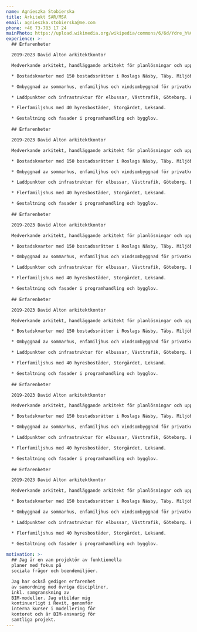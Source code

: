 ```yaml
---
name: Agnieszka Stobierska
title: Arkitekt SAR/MSA
email: agnieszka.stobierska@me.com
phone: +46 73-783 17 24
mainPhoto: https://upload.wikimedia.org/wikipedia/commons/6/6d/Ydre_h%C3%A4radsdr%C3%A4kt_man.jpg
experience: >-
  ## Erfarenheter

  2019-2023 David Alton arkitektkontor

  Medverkande arkitekt, handläggande arkitekt för planlösningar och uppställningar, gruppsamordning, BIM-ansvarig för kontoret och samtliga konsulter.

  * Bostadskvarter med 150 bostadssrätter i Roslags Näsby, Täby. Miljöbyggnad silver. Programhandling, bygglov och bygghandling.

  * Ombyggnad av sommarhus, enfamiljhus och vindsombyggnad för privatkunder.

  * Laddpunkter och infrastruktur för elbussar, Västtrafik, Göteborg. Bygglov.

  * Flerfamiljshus med 40 hyresbostäder, Storgärdet, Leksand.

  * Gestaltning och fasader i programhandling och bygglov.
  
  ## Erfarenheter

  2019-2023 David Alton arkitektkontor

  Medverkande arkitekt, handläggande arkitekt för planlösningar och uppställningar, gruppsamordning, BIM-ansvarig för kontoret och samtliga konsulter.

  * Bostadskvarter med 150 bostadssrätter i Roslags Näsby, Täby. Miljöbyggnad silver. Programhandling, bygglov och bygghandling.

  * Ombyggnad av sommarhus, enfamiljhus och vindsombyggnad för privatkunder.

  * Laddpunkter och infrastruktur för elbussar, Västtrafik, Göteborg. Bygglov.

  * Flerfamiljshus med 40 hyresbostäder, Storgärdet, Leksand.

  * Gestaltning och fasader i programhandling och bygglov.
  
  ## Erfarenheter

  2019-2023 David Alton arkitektkontor

  Medverkande arkitekt, handläggande arkitekt för planlösningar och uppställningar, gruppsamordning, BIM-ansvarig för kontoret och samtliga konsulter.

  * Bostadskvarter med 150 bostadssrätter i Roslags Näsby, Täby. Miljöbyggnad silver. Programhandling, bygglov och bygghandling.

  * Ombyggnad av sommarhus, enfamiljhus och vindsombyggnad för privatkunder.

  * Laddpunkter och infrastruktur för elbussar, Västtrafik, Göteborg. Bygglov.

  * Flerfamiljshus med 40 hyresbostäder, Storgärdet, Leksand.

  * Gestaltning och fasader i programhandling och bygglov.
  
  ## Erfarenheter

  2019-2023 David Alton arkitektkontor

  Medverkande arkitekt, handläggande arkitekt för planlösningar och uppställningar, gruppsamordning, BIM-ansvarig för kontoret och samtliga konsulter.

  * Bostadskvarter med 150 bostadssrätter i Roslags Näsby, Täby. Miljöbyggnad silver. Programhandling, bygglov och bygghandling.

  * Ombyggnad av sommarhus, enfamiljhus och vindsombyggnad för privatkunder.

  * Laddpunkter och infrastruktur för elbussar, Västtrafik, Göteborg. Bygglov.

  * Flerfamiljshus med 40 hyresbostäder, Storgärdet, Leksand.

  * Gestaltning och fasader i programhandling och bygglov.
  
  ## Erfarenheter

  2019-2023 David Alton arkitektkontor

  Medverkande arkitekt, handläggande arkitekt för planlösningar och uppställningar, gruppsamordning, BIM-ansvarig för kontoret och samtliga konsulter.

  * Bostadskvarter med 150 bostadssrätter i Roslags Näsby, Täby. Miljöbyggnad silver. Programhandling, bygglov och bygghandling.

  * Ombyggnad av sommarhus, enfamiljhus och vindsombyggnad för privatkunder.

  * Laddpunkter och infrastruktur för elbussar, Västtrafik, Göteborg. Bygglov.

  * Flerfamiljshus med 40 hyresbostäder, Storgärdet, Leksand.

  * Gestaltning och fasader i programhandling och bygglov.
  
  ## Erfarenheter

  2019-2023 David Alton arkitektkontor

  Medverkande arkitekt, handläggande arkitekt för planlösningar och uppställningar, gruppsamordning, BIM-ansvarig för kontoret och samtliga konsulter.

  * Bostadskvarter med 150 bostadssrätter i Roslags Näsby, Täby. Miljöbyggnad silver. Programhandling, bygglov och bygghandling.

  * Ombyggnad av sommarhus, enfamiljhus och vindsombyggnad för privatkunder.

  * Laddpunkter och infrastruktur för elbussar, Västtrafik, Göteborg. Bygglov.

  * Flerfamiljshus med 40 hyresbostäder, Storgärdet, Leksand.

  * Gestaltning och fasader i programhandling och bygglov.
  
motivation: >-
  ## Jag är en van projektör av funktionella
  planer med fokus på
  sociala frågor och boendemiljöer.

  Jag har också gedigen erfarenhet
  av samordning med övriga discipliner,
  inkl. samgranskning av
  BIM-modeller. Jag utbildar mig
  kontinuerligt i Revit, genomför
  interna kurser i modellering för
  kontoret och är BIM-ansvarig för
  samtliga projekt.
---
```

